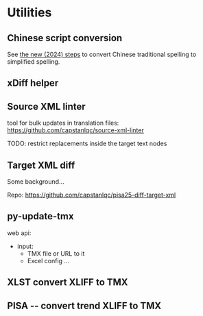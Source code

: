 # Utilities

## Chinese script conversion

See [the new (2024) steps](https://github.com/capstanlqc/zh-convert-hant2hans) to convert Chinese traditional spelling to simplified spelling.

## xDiff helper

## Source XML linter

tool for bulk updates in translation files:  https://github.com/capstanlqc/source-xml-linter

TODO: restrict replacements inside the target text nodes

## Target XML diff

Some background... 

Repo: https://github.com/capstanlqc/pisa25-diff-target-xml

## py-update-tmx

web api:
- input: 
    - TMX file or URL to it
    - Excel config
...

## XLST convert XLIFF to TMX

## PISA -- convert trend XLIFF to TMX